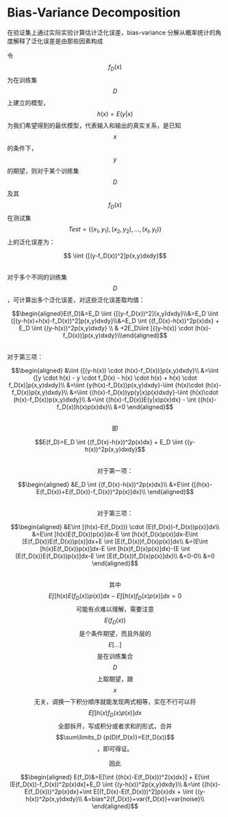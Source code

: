 # Bias-Variance Decomposition

在验证集上通过实际实验计算估计泛化误差，bias-variance 分解从概率统计的角度解释了泛化误差是由那些因素构成

令 $$f_D(x)$$ 为在训练集 $$D$$ 上建立的模型， $$h(x)=E(y|x)$$ 为我们希望得到的最优模型，代表输入和输出的真实关系，是已知 $$x$$ 的条件下，$$y$$ 的期望，则对于某个训练集 $$D$$ 及其 $$f_D(x)$$ 在测试集 $$Test=\{(x_1,y_1),(x_2,y_2),...,(x_t,y_t)\}$$ 上的泛化误差为：

<center>$$ \iint {[(y-f_D(x))^2]p(x,y)dxdy}$$ </center><br/>

对于多个不同的训练集 $$D$$，可计算出多个泛化误差，对这些泛化误差取均值：

<center>$$\begin{aligned}E(f_D)&=E_D \iint {[(y-f_D(x))^2](x,y)dxdy}\\&=E_D \iint {[(y-h(x)+h(x)-f_D(x))^2]p(x,y)dxdy}\\&=E_D \int {(f_D(x)-h(x))^2p(x)dx} + E_D \iint {(y-h(x))^2p(x,y)dxdy} \\ & +2E_D\iint [{(y-h(x)) \cdot  (h(x)-f_D(x))]p(x,y)dxdy}\\\end{aligned}$$ </center><br/>

对于第三项：

<center>$$\begin{aligned}
&\iint {[(y-h(x)) \cdot  (h(x)-f_D(x))]p(x,y)dxdy}\\
&=\iint {[y \cdot h(x) - y \cdot f_D(x) - h(x) \cdot h(x) + h(x) \cdot f_D(x)]p(x,y)dxdy}\\
&=\iint {y(h(x)-f_D(x))p(x,y)dxdy}-\iint {h(x)\cdot (h(x)-f_D(x))p(x,y)dxdy}\\
&=\iint {(h(x)-f_D(x))yp(y|x)p(x)dxdy}-\iint {h(x)\cdot (h(x)-f_D(x))p(x,y)dxdy}\\
&=\int {(h(x)-f_D(x))E(y|x)p(x)dx} - \int {(h(x)-f_D(x))h(x)p(x)dx}\\
&=0
\end{aligned}$$<center><br/>

即

<center>$$E(f_D)=E_D \int {(f_D(x)-h(x))^2p(x)dx} + E_D \iint {(y-h(x))^2p(x,y)dxdy}$$ </center><br/>

对于第一项：

<center>$$\begin{aligned}
&E_D \int {(f_D(x)-h(x))^2p(x)dx}\\
&=E\int {[(h(x)-E(f_D(x))+E(f_D(x))-f_D(x))^2p(x)]dx}\\
\end{aligned}$$<center><br/>

对于第三项：

<center>$$\begin{aligned}
&E\int [(h(x)-E(f_D(x))) \cdot (E(f_D(x))-f_D(x))p(x)]dx\\
&=E\int [h(x)E(f_D(x))p(x)]dx-E \int [h(x)f_D(x)p(x)]dx-E\int [E(f_D(x))E(f_D(x))p(x)]dx+E \int [E(f_D(x))f_D(x)p(x)]dx\\
&=(E\int [h(x)E(f_D(x))p(x)]dx-E \int [h(x)f_D(x)p(x)]dx)-(E \int [E(f_D(x))E(f_D(x))p(x)]dx-E \int [E(f_D(x))f_D(x)p(x)]dx)\\
&=0-0\\
&=0
\end{aligned}$$<center><br/>

其中 $$E\int [h(x)E(f_D(x))p(x)]dx-E\int [h(x)f_D(x)p(x)]dx=0$$ 可能有点难以理解，需要注意 $$E(f_D(x))$$ 是个条件期望，而且外层的 $$E[\dots]$$ 是在训练集合 $$D$$ 上取期望，跟 $$x$$ 无关，调换一下积分顺序就能发现两式相等，实在不行可以将 $$E\int [h(x)f_D(x)p(x)]dx$$ 全部拆开，写成积分或者求和的形式，合并 $$\sum\limits_D {p(D)f_D(x)}=E(f_D(x))$$，即可得证。

因此

<center>$$\begin{aligned}
E(f_D)&=E[\int {(h(x)-E(f_D(x)))^2(x)dx}] + E[\int (E(f_D(x))-f_D(x))^2p(x)dx]+E_D \iint {(y-h(x))^2p(x,y)dxdy}\\
&=\int {(h(x)-E(f_D(x)))^2p(x)dx}+\int E[(f_D(x)-E(f_D(x)))^2]p(x)dx + \iint {(y-h(x))^2p(x,y)dxdy}\\
&=bias^2{f_D(x)}+var{f_D(x)}+var{noise}\\ \end{aligned}$$<center><br/>
